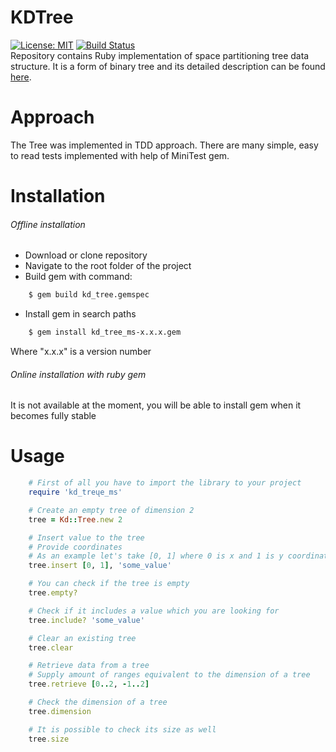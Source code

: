 # KDTree
[![License: MIT](https://img.shields.io/badge/License-MIT-yellow.svg)](https://opensource.org/licenses/MIT)
[![Build Status](https://www.travis-ci.org/mateuszstompor/kdtree.svg?branch=master)](https://www.travis-ci.org/mateuszstompor/kdtree)
<br>
Repository contains Ruby implementation of space partitioning tree data structure. It is a form of binary tree and its detailed description can be found [here](https://en.wikipedia.org/wiki/K-d_tree).

# Approach
The Tree was implemented in TDD approach. There are many simple, easy to read tests implemented with help of MiniTest gem. 

# Installation
###### Offline installation
* Download or clone repository
* Navigate to the root folder of the project
* Build gem with command:
```bash
    $ gem build kd_tree.gemspec
```
* Install gem in search paths
```bash
    $ gem install kd_tree_ms-x.x.x.gem
```
Where "x.x.x" is a version number

###### Online installation with ruby gem
It is not available at the moment, you will be able to install gem when it becomes fully stable

# Usage
```ruby
    # First of all you have to import the library to your project
    require 'kd_treųe_ms'

    # Create an empty tree of dimension 2
    tree = Kd::Tree.new 2

    # Insert value to the tree
    # Provide coordinates
    # As an example let's take [0, 1] where 0 is x and 1 is y coordinate
    tree.insert [0, 1], 'some_value'

    # You can check if the tree is empty
    tree.empty?

    # Check if it includes a value which you are looking for
    tree.include? 'some_value' 

    # Clear an existing tree
    tree.clear 

    # Retrieve data from a tree
    # Supply amount of ranges equivalent to the dimension of a tree 
    tree.retrieve [0..2, -1..2] 

    # Check the dimension of a tree
    tree.dimension

    # It is possible to check its size as well
    tree.size
```
